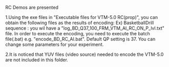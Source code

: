 RC Demos are presented

1.Using the exe files in "Executable files for VTM-5.0 RC(prop)", you can obtain the following files as the results of encoding: Ex) BasketballDrill sequence : you wil have a "log_BD_Q37_100_FRM_VTM_AI_RC_ON_P_lvl.txt" file. 
In order to execute the encoding, you need to execute the batch file(.bat) e.g. "encode_BD_RC_AI.bat". Default QP setting is 37. You can change some parameters for your experiment.

2.It is noticed that YUV files (video source) needed to encode the VTM-5.0 are not included in this folder.

